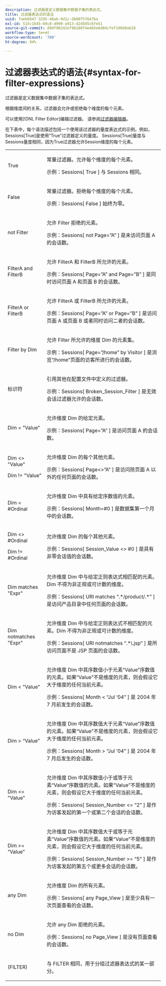```yaml
---
description: 过滤器是定义数据集中数据子集的表达式。
title: 过滤器表达式的语法
uuid: faeb6847-3295-48ab-9d1c-db00f57647ba
exl-id: 515c1645-69c8-4990-a913-d2d505c6fe51
source-git-commit: d9df90242ef96188f4e4b5e6d04cfef196b0a628
workflow-type: tm+mt
source-wordcount: '789'
ht-degree: 94%

---
```


# 过滤器表达式的语法{#syntax-for-filter-expressions}

过滤器是定义数据集中数据子集的表达式。

根据维度间的关系，过滤器会允许或拒绝每个维度的每个元素。

可以使用[!DNL Filter Editor]编辑过滤器。 请参阅[过滤器编辑器](../../../home/c-get-started/c-analysis-vis/c-filter-editors/c-filter-editors.md#concept-2f343ecbed8240f18b0c1f1eccef11e3)。

在下表中，每个语法描述包括一个使用该过滤器的量度表达式的示例。例如，Sessions[True]是使用“True”过滤器定义的量度。 Sessions[True]量度与Sessions量度相同，因为True过滤器允许Session维度的每个元素。

<table id="table_5D66E6C11B384460BAAA7A6130214594"> 
 <tbody> 
  <tr> 
   <td colname="col1"> <p>True </p> </td> 
   <td colname="col2"> <p>常量过滤器。允许每个维度的每个元素。 </p> <p>示例：Sessions[ True ] 与 Sessions 相同。 </p> </td> 
  </tr> 
  <tr> 
   <td colname="col1"> <p>False </p> </td> 
   <td colname="col2"> <p>常量过滤器。拒绝每个维度的每个元素。 </p> <p>示例：Sessions[ False ] 始终为零。 </p> </td> 
  </tr> 
  <tr> 
   <td colname="col1"> <p>not Filter </p> </td> 
   <td colname="col2"> <p>允许 Filter 拒绝的元素。 </p> <p>示例：Sessions[ not Page=”A” ] 是未访问页面 A 的会话数。 </p> </td> 
  </tr> 
  <tr> 
   <td colname="col1"> <p>FilterA and FilterB </p> </td> 
   <td colname="col2"> <p>允许 FilterA 和 FilterB 所允许的元素。 </p> <p>示例：Sessions[ Page=”A” and Page=”B” ] 是同时访问页面 A 和页面 B 的会话数。 </p> </td> 
  </tr> 
  <tr> 
   <td colname="col1"> <p>FilterA or FilterB </p> </td> 
   <td colname="col2"> <p>允许 FilterA 或 FilterB 所允许的元素。 </p> <p>示例：Sessions[ Page=”A” or Page=”B” ] 是访问页面 A 或页面 B 或者同时访问二者的会话数。 </p> </td> 
  </tr> 
  <tr> 
   <td colname="col1"> <p>Filter by Dim </p> </td> 
   <td colname="col2"> <p>允许 Filter 所允许的维度 Dim 的元素集。 </p> <p>示例：Sessions[ Page=”/home” by Visitor ] 是浏览“/home”页面的访客所进行的会话数。 </p> </td> 
  </tr> 
  <tr> 
   <td colname="col1"> <p>标识符 </p> </td> 
   <td colname="col2"> <p>引用其他在配置文件中定义的过滤器。 </p> <p>示例：Sessions[ Broken_Session_Filter ] 是无效会话过滤器允许的会话数。 </p> </td> 
  </tr> 
  <tr> 
   <td colname="col1"> <p>Dim = "Value" </p> </td> 
   <td colname="col2"> <p>允许维度 Dim 的给定元素。 </p> <p>示例：Sessions[ Page=”A” ] 是访问页面 A 的会话数。 </p> </td> 
  </tr> 
  <tr> 
   <td colname="col1"> <p>Dim &lt;&gt; "Value" </p> <p>Dim != "Value" </p> </td> 
   <td colname="col2"> <p>允许维度 Dim 的每个其他元素。 </p> <p>示例：Sessions[ Page&lt;&gt;”A” ] 是访问除页面 A 以外的任何页面的会话数。 </p> </td> 
  </tr> 
  <tr> 
   <td colname="col1"> Dim = #Ordinal </td> 
   <td colname="col2"> <p>允许维度 Dim 中具有给定序数值的元素。 </p> <p>示例：Sessions[ Month=#0 ] 是数据集第一个月中的会话数。 </p> </td> 
  </tr> 
  <tr> 
   <td colname="col1"> <p>Dim &lt;&gt; #Ordinal </p> <p>Dim != #Ordinal </p> </td> 
   <td colname="col2"> <p>允许维度 Dim 的每个其他元素。 </p> <p>示例：Sessions[ Session_Value &lt;&gt; #0 ] 是具有非零会话值的会话数。 </p> </td> 
  </tr> 
  <tr> 
   <td colname="col1"> <p>Dim matches "Expr" </p> </td> 
   <td colname="col2"> <p>允许维度 Dim 中与给定正则表达式相匹配的元素。Dim 不得为非正规或可计数的维度。 </p> <p>示例：Sessions[ URI matches “.*/product/.*” ] 是访问产品目录中任何页面的会话数。 </p> </td> 
  </tr> 
  <tr> 
   <td colname="col1"> <p>Dim notmatches "Expr" </p> </td> 
   <td colname="col2"> <p>允许维度 Dim 中与给定正则表达式不相匹配的元素。Dim 不得为非正规或可计数的维度。 </p> <p>示例：Sessions[ URI notmatches “.*\.jsp” ] 是所访问页面不是 JSP 页面的会话数。 </p> </td> 
  </tr> 
  <tr> 
   <td colname="col1"> <p>Dim &lt; "Value" </p> </td> 
   <td colname="col2"> <p>允许维度 Dim 中其序数值小于元素“Value”序数值的元素。如果“Value”不是维度的元素，则会假设它大于维度的任何当前元素。 </p> <p>示例：Sessions[ Month &lt; “Jul ‘04” ] 是 2004 年 7 月前发生的会话数。 </p> </td> 
  </tr> 
  <tr> 
   <td colname="col1"> <p>Dim &gt; “Value” </p> </td> 
   <td colname="col2"> <p>允许维度 Dim 中其序数值大于元素“Value”序数值的元素。如果“Value”不是维度的元素，则会假设它大于维度的任何当前元素。 </p> <p>示例：Sessions[ Month &gt; “Jul ‘04” ] 是 2004 年 7 月后发生的会话数。 </p> </td> 
  </tr> 
  <tr> 
   <td colname="col1"> <p>Dim &lt;= "Value" </p> </td> 
   <td colname="col2"> <p>允许维度 Dim 中其序数值小于或等于元素“Value”序数值的元素。如果“Value”不是维度的元素，则会假设它大于维度的任何当前元素。 </p> <p>示例：Sessions[ Session_Number &lt;= “2” ] 是作为访客发起的第一个或第二个会话的会话数。 </p> </td> 
  </tr> 
  <tr> 
   <td colname="col1"> Dim &gt;= “Value” </td> 
   <td colname="col2"> <p>允许维度 Dim 中其序数值大于或等于元素“Value”序数值的元素。如果“Value”不是维度的元素，则会假设它大于维度的任何当前元素。 </p> <p>示例：Sessions[ Session_Number &gt;= “5” ] 是作为访客发起的第五个或更多会话的会话数。 </p> </td> 
  </tr> 
  <tr> 
   <td colname="col1"> <p>any Dim </p> </td> 
   <td colname="col2"> <p>允许维度 Dim 的所有元素。 </p> <p>示例：Sessions[ any Page_View ] 是至少具有一次页面查看的会话数。 </p> </td> 
  </tr> 
  <tr> 
   <td colname="col1"> <p>no Dim </p> </td> 
   <td colname="col2"> <p>允许 any Dim 拒绝的元素。 </p> <p>示例：Sessions[ no Page_View ] 是没有页面查看的会话数。 </p> </td> 
  </tr> 
  <tr> 
   <td colname="col1"> <p>(FILTER) </p> </td> 
   <td colname="col2"> <p>与 FILTER 相同，用于分组过滤器表达式的某一部分。 </p> </td> 
  </tr> 
 </tbody> 
</table>
